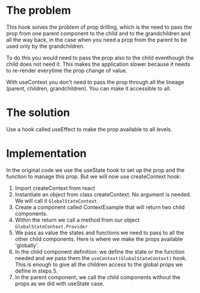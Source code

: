 # The problem
This hook solves the problem of prop drilling, which is the need to pass the prop from one parent component to the child and to the grandchildren and all the way back, in the case when you need a prop from the parent to be used only by the grandchildren.

To do this you would need to pass the prop also to the child eventhough the child does not need it. This makes the application slower because it needs to re-render everytime the prop change of value.

With useContext you don't need to pass the prop through all the lineage (parent, children, grandchildren). You can make it accessible to all.

# The solution
Use a hook called useEffect to make the prop available to all levels.

# Implementation
In the original code we use the useState hook to set up the prop and the function to manage this prop. But we will now use createContext hook:
1. Import createContext from react
2. Instantiate an object from class createContext. No argument is needed. We will call it ``GlobalStateContext``.
3. Create a component called ContextExample that will return two child components.
4. Within the return we call a method from our object ``GlobalStateContext.Provider``
5. We pass as value the states and functions we need to pass to all the other child components. Here is where we make the props available 'globally'.
6. In the child component definition: we define the state or the function needed and we pass them the ``useContext(GlobalStateContext)`` hook. This is enough to give all the children access to the global props we define in steps 5.
6. In the parent component, we call the child components without the props as we did with useState case.